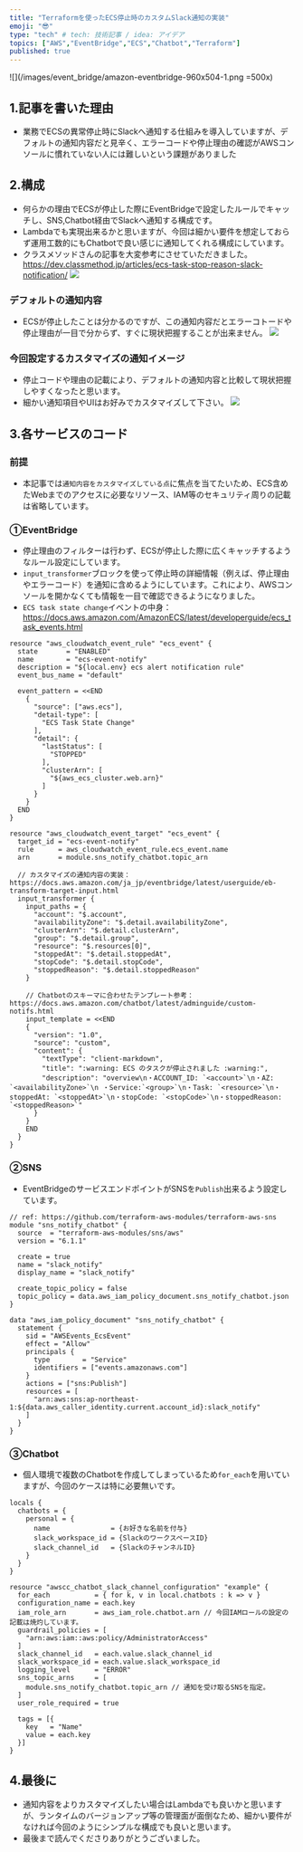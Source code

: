 ```yaml
---
title: "Terraformを使ったECS停止時のカスタムSlack通知の実装"
emoji: "😎"
type: "tech" # tech: 技術記事 / idea: アイデア
topics: ["AWS","EventBridge","ECS","Chatbot","Terraform"]
published: true
---
```

![](/images/event_bridge/amazon-eventbridge-960x504-1.png =500x)


## 1.記事を書いた理由
- 業務でECSの異常停止時にSlackへ通知する仕組みを導入していますが、デフォルトの通知内容だと見辛く、エラーコードや停止理由の確認がAWSコンソールに慣れていない人には難しいという課題がありました

## 2.構成
- 何らかの理由でECSが停止した際にEventBridgeで設定したルールでキャッチし、SNS,Chatbot経由でSlackへ通知する構成です。
- Lambdaでも実現出来るかと思いますが、今回は細かい要件を想定しておらず運用工数的にもChatbotで良い感じに通知してくれる構成にしています。
- クラスメソッドさんの記事を大変参考にさせていただきました。
https://dev.classmethod.jp/articles/ecs-task-stop-reason-slack-notification/
![](/images/event_bridge/ecs_stop_event_notify.png)

### デフォルトの通知内容
  - ECSが停止したことは分かるのですが、この通知内容だとエラーコトードや停止理由が一目で分からず、すぐに現状把握することが出来ません。
![](/images/event_bridge/default_notify.png)

### 今回設定するカスタマイズの通知イメージ
  - 停止コードや理由の記載により、デフォルトの通知内容と比較して現状把握しやすくなったと思います。
  - 細かい通知項目やUIはお好みでカスタマイズして下さい。
![](/images/event_bridge/customize_notify.png)

## 3.各サービスのコード
### 前提
- 本記事では`通知内容をカスタマイズしている点`に焦点を当てたいため、ECS含めたWebまでのアクセスに必要なリソース、IAM等のセキュリティ周りの記載は省略しています。

### ①EventBridge
- 停止理由のフィルターは行わず、ECSが停止した際に広くキャッチするようなルール設定にしています。
- `input_transformer`ブロックを使って停止時の詳細情報（例えば、停止理由やエラーコード）を通知に含めるようにしています。これにより、AWSコンソールを開かなくても情報を一目で確認できるようになりました。
- `ECS task state change`イベントの中身：https://docs.aws.amazon.com/AmazonECS/latest/developerguide/ecs_task_events.html
```hcl
resource "aws_cloudwatch_event_rule" "ecs_event" {
  state       = "ENABLED"
  name        = "ecs-event-notify"
  description = "${local.env} ecs alert notification rule"
  event_bus_name = "default"

  event_pattern = <<END
    {
      "source": ["aws.ecs"],
      "detail-type": [
        "ECS Task State Change"
      ],
      "detail": {
        "lastStatus": [
          "STOPPED"
        ],
        "clusterArn": [
          "${aws_ecs_cluster.web.arn}"
        ]
      }
    }
  END
}

resource "aws_cloudwatch_event_target" "ecs_event" {
  target_id = "ecs-event-notify"
  rule      = aws_cloudwatch_event_rule.ecs_event.name
  arn       = module.sns_notify_chatbot.topic_arn

  // カスタマイズの通知内容の実装：https://docs.aws.amazon.com/ja_jp/eventbridge/latest/userguide/eb-transform-target-input.html
  input_transformer {
    input_paths = {
      "account": "$.account",
      "availabilityZone": "$.detail.availabilityZone",
      "clusterArn": "$.detail.clusterArn",
      "group": "$.detail.group",
      "resource": "$.resources[0]",
      "stoppedAt": "$.detail.stoppedAt",
      "stopCode": "$.detail.stopCode",
      "stoppedReason": "$.detail.stoppedReason"
    }

    // Chatbotのスキーマに合わせたテンプレート参考：https://docs.aws.amazon.com/chatbot/latest/adminguide/custom-notifs.html
    input_template = <<END
    {
      "version": "1.0",
      "source": "custom",
      "content": {
        "textType": "client-markdown",
        "title": ":warning: ECS のタスクが停止されました :warning:",
        "description": "overview\n・ACCOUNT_ID: `<account>`\n・AZ: `<availabilityZone>`\n ・Service:`<group>`\n・Task: `<resource>`\n・stoppedAt: `<stoppedAt>`\n・stopCode: `<stopCode>`\n・stoppedReason: `<stoppedReason>`"
      }
    }
    END
  }
}

```

### ②SNS
- EventBridgeのサービスエンドポイントがSNSを`Publish`出来るよう設定しています。
```hcl
// ref: https://github.com/terraform-aws-modules/terraform-aws-sns
module "sns_notify_chatbot" {
  source  = "terraform-aws-modules/sns/aws"
  version = "6.1.1"

  create = true
  name = "slack_notify"
  display_name = "slack_notify"

  create_topic_policy = false
  topic_policy = data.aws_iam_policy_document.sns_notify_chatbot.json
}

data "aws_iam_policy_document" "sns_notify_chatbot" {
  statement {
    sid = "AWSEvents_EcsEvent"
    effect = "Allow"
    principals {
      type        = "Service"
      identifiers = ["events.amazonaws.com"]
    }
    actions = ["sns:Publish"]
    resources = [
      "arn:aws:sns:ap-northeast-1:${data.aws_caller_identity.current.account_id}:slack_notify"
    ]
  }
}
```


### ③Chatbot
- 個人環境で複数のChatbotを作成してしまっているため`for_each`を用いていますが、今回のケースは特に必要無いです。
```hcl
locals {
  chatbots = {
    personal = {
      name               = {お好きな名前を付与}
      slack_workspace_id = {SlackのワークスペースID}
      slack_channel_id   = {SlackのチャンネルID}
    }
  }
}

resource "awscc_chatbot_slack_channel_configuration" "example" {
  for_each           = { for k, v in local.chatbots : k => v }
  configuration_name = each.key
  iam_role_arn       = aws_iam_role.chatbot.arn // 今回IAMロールの設定の記載は焼灼しています。
  guardrail_policies = [
    "arn:aws:iam::aws:policy/AdministratorAccess"
  ]
  slack_channel_id   = each.value.slack_channel_id
  slack_workspace_id = each.value.slack_workspace_id
  logging_level      = "ERROR"
  sns_topic_arns     = [
    module.sns_notify_chatbot.topic_arn // 通知を受け取るSNSを指定。
  ]
  user_role_required = true

  tags = [{
    key   = "Name"
    value = each.key
  }]
}
```

## 4.最後に
- 通知内容をよりカスタマイズしたい場合はLambdaでも良いかと思いますが、ランタイムのバージョンアップ等の管理面が面倒なため、細かい要件がなければ今回のようにシンプルな構成でも良いと思います。
- 最後まで読んでくださりありがとうございました。
